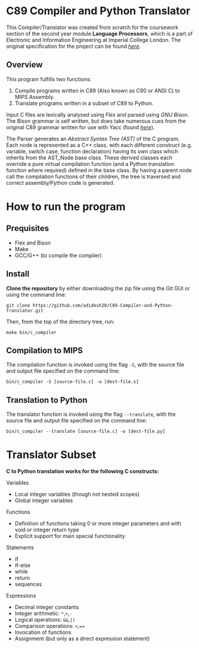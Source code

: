 <b>C89 Compiler and Python Translator </b>
=======================================
This Compiler/Translator was created from scratch for the coursework section of the  second year module <b>Language Processors</b>, which is a part of Electronic and Information Engineering at Imperial College London.  The original specification for the project can be found [*here*](doc/original-spec.md). 

Overview
-------------------------
This program fulfills two functions:
1. Compile programs written in C89 (Also known as C90 or ANSI C) to MIPS Assembly.
2. Translate programs written in a subset of C89 to Python. 

    
Input C files are lexically analysed using *Flex* and parsed using *GNU Bison*. The Bison grammar is self written, but does take numerous cues from the original C89 grammar written for use with Yacc (found *[here](https://www.lysator.liu.se/c/ANSI-C-grammar-y.html)*).

The Parser generates an *Abstract Syntax Tree (AST)* of the C program. Each node is represented as a C++ class, with each different construct (e.g. variable, switch case, function declaration) having its own class which inherits from the AST_Node base class. These derived classes each override a pure virtual compilation function (and a Python translation function where required) defined in the base class. By having a parent node call the compilation functions of their children, the tree is traversed and correct assembly/Python code is generated.
    
How to run the program
=======================

Prequisites
------------

- Flex and Bison
- Make
- GCC/G++ (to compile the compiler)


Install
--------
<b>Clone the repository</b> by either downloading the zip file using the Git GUI or using the command line:
    
    git clone https://github.com/adidesh20/C89-Compiler-and-Python-Translator.git

Then, from the top of the directory tree, run:
    
    make bin/c_compiler

Compilation to MIPS
--------------------
The compilation function is invoked using the flag `-S`, with the source file and output file specified on the command line:

    bin/c_compiler -S [source-file.c] -o [dest-file.s]

Translation to Python
----------------------
The translator function is invoked using the flag `--translate`, with the source file and output file specified on the command line:

    bin/c_compiler --translate [source-file.c] -o [dest-file.py]

Translator Subset
====================
<b>C to Python translation works for the following C constructs: </b>

Variables
- Local integer variables (though not nested scopes)
- Global integer variables

Functions
- Definition of functions taking 0 or more integer parameters and with void or      integer return type
- Explicit support for main special functionality

 Statements
- if
- if-else
 - while
- return
- sequences

Expressions
- Decimal integer constants
- Integer arithmetic: `*`,`+`,`-`
- Logical operations: `&&`,`||`
- Comparison operations: `<`,`==`
- Invocation of functions
- Assignment (but only as a direct expression statement)

